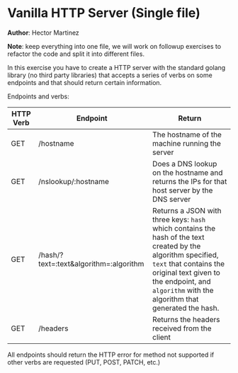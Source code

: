 # Vanilla HTTP Server (Single file)

**Author**: Hector Martinez

**Note**: keep everything into one file, we will work on followup exercises to refactor
the code and split it into different files.


In this exercise you have to create a HTTP server with the standard golang
library (no third party libraries) that accepts a series of verbs on some
endpoints and that should return certain information.

Endpoints and verbs:

| HTTP Verb | Endpoint | Return |
| --- | --- | --- |
| GET | /hostname | The hostname of the machine running the server |
| GET | /nslookup/:hostname | Does a DNS lookup on the hostname and returns the IPs for that host server by the DNS server |
| GET | /hash/?text=:text&algorithm=:algorithm | Returns a JSON with three keys: `hash` which contains the hash of the text created by the algorithm specified, `text` that contains the original text given to the endpoint, and `algorithm` with the algorithm that generated the hash.
| GET | /headers | Returns the headers received from the client |

All endpoints should return the HTTP error for method not supported if other
verbs are requested (PUT, POST, PATCH, etc.)
